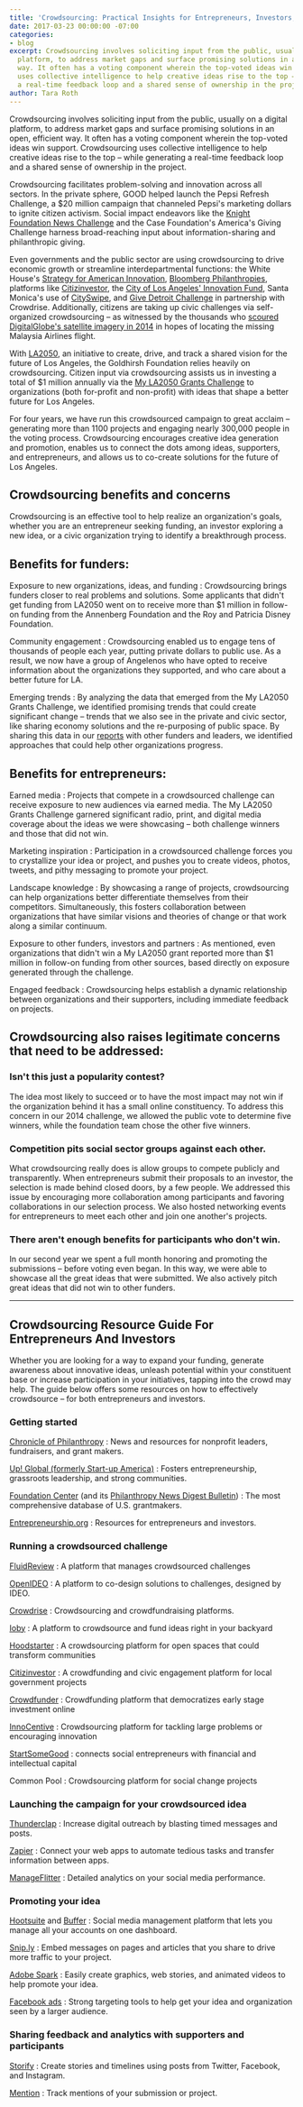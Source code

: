 ```yaml
---
title: 'Crowdsourcing: Practical Insights for Entrepreneurs, Investors, and Philanthropists'
date: 2017-03-23 00:00:00 -07:00
categories:
- blog
excerpt: Crowdsourcing involves soliciting input from the public, usually on a digital
  platform, to address market gaps and surface promising solutions in an open, efficient
  way. It often has a voting component wherein the top-voted ideas win support. Crowdsourcing
  uses collective intelligence to help creative ideas rise to the top – while generating
  a real-time feedback loop and a shared sense of ownership in the project.
author: Tara Roth
---
```


Crowdsourcing involves soliciting input from the public, usually on a digital platform, to address market gaps and surface promising solutions in an open, efficient way. It often has a voting component wherein the top-voted ideas win support. Crowdsourcing uses collective intelligence to help creative ideas rise to the top – while generating a real-time feedback loop and a shared sense of ownership in the project.

Crowdsourcing facilitates problem-solving and innovation across all sectors. In the private sphere, GOOD helped launch the Pepsi Refresh Challenge, a $20 million campaign that channeled Pepsi's marketing dollars to ignite citizen activism. Social impact endeavors like the [Knight Foundation News Challenge](https://www.newschallenge.org/) and the Case Foundation's America's Giving Challenge harness broad-reaching input about information-sharing and philanthropic giving.

Even governments and the public sector are using crowdsourcing to drive economic growth or streamline interdepartmental functions: the White House's [Strategy for American Innovation](http://www.whitehouse.gov/innovation/strategy), [Bloomberg Philanthropies](http://www.bloomberg.org/), platforms like [Citizinvestor](http://www.citizinvestor.com/), the [City of Los Angeles' Innovation Fund](http://innovate.lacity.org/InnovationFund/index.htm), Santa Monica's use of [CitySwipe](http://www.dtsmcityswipe.com/), and [Give Detroit Challenge](https://www.crowdrise.com/givedetroitchallenge) in partnership with Crowdrise. Additionally, citizens are taking up civic challenges via self-organized crowdsourcing – as witnessed by the thousands who [scoured DigitalGlobe's satellite imagery in 2014](http://edition.cnn.com/2014/03/11/us/malaysia-airlines-plane-crowdsourcing-search/) in hopes of locating the missing Malaysia Airlines flight.

With [LA2050](http://www.la2050.org/), an initiative to create, drive, and track a shared vision for the future of Los Angeles, the Goldhirsh Foundation relies heavily on crowdsourcing. Citizen input via crowdsourcing assists us in investing a total of $1 million annually via the [My LA2050 Grants Challenge](http://challenge.la2050.org/) to organizations (both for-profit and non-profit) with ideas that shape a better future for Los Angeles.

For four years, we have run this crowdsourced campaign to great acclaim – generating more than 1100 projects and engaging nearly 300,000 people in the voting process. Crowdsourcing encourages creative idea generation and promotion, enables us to connect the dots among ideas, supporters, and entrepreneurs, and allows us to co-create solutions for the future of Los Angeles.

## Crowdsourcing benefits and concerns

Crowdsourcing is an effective tool to help realize an organization's goals, whether you are an entrepreneur seeking funding, an investor exploring a new idea, or a civic organization trying to identify a breakthrough process.

## Benefits for funders:

Exposure to new organizations, ideas, and funding
: Crowdsourcing brings funders closer to real problems and solutions. Some applicants that didn't get funding from LA2050 went on to receive more than $1 million in follow-on funding from the Annenberg Foundation and the Roy and Patricia Disney Foundation.

Community engagement
: Crowdsourcing enabled us to engage tens of thousands of people each year, putting private dollars to public use. As a result, we now have a group of Angelenos who have opted to receive information about the organizations they supported, and who care about a better future for LA.

Emerging trends
: By analyzing the data that emerged from the My LA2050 Grants Challenge, we identified promising trends that could create significant change – trends that we also see in the private and civic sector, like sharing economy solutions and the re-purposing of public space. By sharing this data in our [reports](https://www.la2050.org/reports) with other funders and leaders, we identified approaches that could help other organizations progress.

## Benefits for entrepreneurs:

Earned media
: Projects that compete in a crowdsourced challenge can receive exposure to new audiences via earned media. The My LA2050 Grants Challenge garnered significant radio, print, and digital media coverage about the ideas we were showcasing – both challenge winners and those that did not win.

Marketing inspiration
: Participation in a crowdsourced challenge forces you to crystallize your idea or project, and pushes you to create videos, photos, tweets, and pithy messaging to promote your project.

Landscape knowledge
: By showcasing a range of projects, crowdsourcing can help organizations better differentiate themselves from their competitors. Simultaneously, this fosters collaboration between organizations that have similar visions and theories of change or that work along a similar continuum.

Exposure to other funders, investors and partners
: As mentioned, even organizations that didn't win a My LA2050 grant reported more than $1 million in follow-on funding from other sources, based directly on exposure generated through the challenge.

Engaged feedback
: Crowdsourcing helps establish a dynamic relationship between organizations and their supporters, including immediate feedback on projects.

## Crowdsourcing also raises legitimate concerns that need to be addressed:

### Isn't this just a popularity contest?

The idea most likely to succeed or to have the most impact may not win if the organization behind it has a small online constituency. To address this concern in our 2014 challenge, we allowed the public vote to determine five winners, while the foundation team chose the other five winners.

### Competition pits social sector groups against each other.

What crowdsourcing really does is allow groups to compete publicly and transparently. When entrepreneurs submit their proposals to an investor, the selection is made behind closed doors, by a few people. We addressed this issue by encouraging more collaboration among participants and favoring collaborations in our selection process. We also hosted networking events for entrepreneurs to meet each other and join one another's projects.

### There aren't enough benefits for participants who don't win.

In our second year we spent a full month honoring and promoting the submissions – before voting even began. In this way, we were able to showcase all the great ideas that were submitted. We also actively pitch great ideas that did not win to other funders.

* * *

## Crowdsourcing Resource Guide For Entrepreneurs And Investors

Whether you are looking for a way to expand your funding, generate awareness about innovative ideas, unleash potential within your constituent base or increase participation in your initiatives, tapping into the crowd may help. The guide below offers some resources on how to effectively crowdsource – for both entrepreneurs and investors.

### Getting started

[Chronicle of Philanthropy](http://philanthropy.com/section/Home/172)
: News and resources for nonprofit leaders, fundraisers, and grant makers.

[Up! Global (formerly Start-up America)](http://www.up.co/)
: Fosters entrepreneurship, grassroots leadership, and strong communities.

[Foundation Center](http://foundationcenter.org/) (and its [Philanthropy News Digest Bulletin](http://www.philanthropynewsdigest.org/))
: The most comprehensive database of U.S. grantmakers.

[Entrepreneurship.org](http://entrepreneurship.org/)
: Resources for entrepreneurs and investors.

### Running a crowdsourced challenge

[FluidReview](http://fluidreview.com/)
: A platform that manages crowdsourced challenges

[OpenIDEO](https://openideo.com/)
: A platform to co-design solutions to challenges, designed by IDEO.

[Crowdrise](https://www.crowdrise.com/)
: Crowdsourcing and crowdfundraising platforms.

[Ioby](https://www.ioby.org/)
: A platform to crowdsource and fund ideas right in your backyard

[Hoodstarter](https://www.hoodstarter.com/)
: A crowdsourcing platform for open spaces that could transform communities

[Citizinvestor](http://www.citizinvestor.com/)
: A crowdfunding and civic engagement platform for local government projects

[Crowdfunder](https://www.crowdfunder.com/)
: Crowdfunding platform that democratizes early stage investment online

[InnoCentive](http://www.innocentive.com/)
: Crowdsourcing platform for tackling large problems or encouraging innovation

[StartSomeGood](https://startsomegood.com/)
: connects social entrepreneurs with financial and intellectual capital

Common Pool
: Crowdsourcing platform for social change projects

### Launching the campaign for your crowdsourced idea

[Thunderclap](https://www.thunderclap.it/)
: Increase digital outreach by blasting timed messages and posts.

[Zapier](https://zapier.com/)
: Connect your web apps to automate tedious tasks and transfer information between apps.

[ManageFlitter](https://manageflitter.com/)
: Detailed analytics on your social media performance.

### Promoting your idea

[Hootsuite](http://hootsuite.com/) and [Buffer](https://buffer.com/)
: Social media management platform that lets you manage all your accounts on one dashboard.

[Snip.ly](http://snip.ly/)
: Embed messages on pages and articles that you share to drive more traffic to your project.

[Adobe Spark](https://spark.adobe.com/)
: Easily create graphics, web stories, and animated videos to help promote your idea.

[Facebook ads](https://www.facebook.com/business/products/ads)
: Strong targeting tools to help get your idea and organization seen by a larger audience.

### Sharing feedback and analytics with supporters and participants

[Storify](https://storify.com/)
: Create stories and timelines using posts from Twitter, Facebook, and Instagram.

[Mention](https://en.mention.com/)
: Track mentions of your submission or project.
